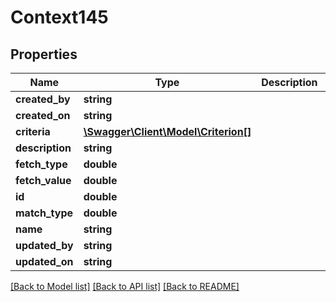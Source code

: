 # Context145

## Properties
Name | Type | Description | Notes
------------ | ------------- | ------------- | -------------
**created_by** | **string** |  | [optional] 
**created_on** | **string** |  | [optional] 
**criteria** | [**\Swagger\Client\Model\Criterion[]**](Criterion.md) |  | [optional] 
**description** | **string** |  | [optional] 
**fetch_type** | **double** |  | [optional] 
**fetch_value** | **double** |  | [optional] 
**id** | **double** |  | [optional] 
**match_type** | **double** |  | [optional] 
**name** | **string** |  | [optional] 
**updated_by** | **string** |  | [optional] 
**updated_on** | **string** |  | [optional] 

[[Back to Model list]](../README.md#documentation-for-models) [[Back to API list]](../README.md#documentation-for-api-endpoints) [[Back to README]](../README.md)


